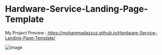 # Hardware-Service-Landing-Page-Template

My  Project Preview :
https://mohammadazzuz.github.io/Hardware-Service-Landing-Page-Template/

![image](https://user-images.githubusercontent.com/112818173/197329718-41ecf13a-bb2c-44cd-ab90-eda0c769a310.png)
